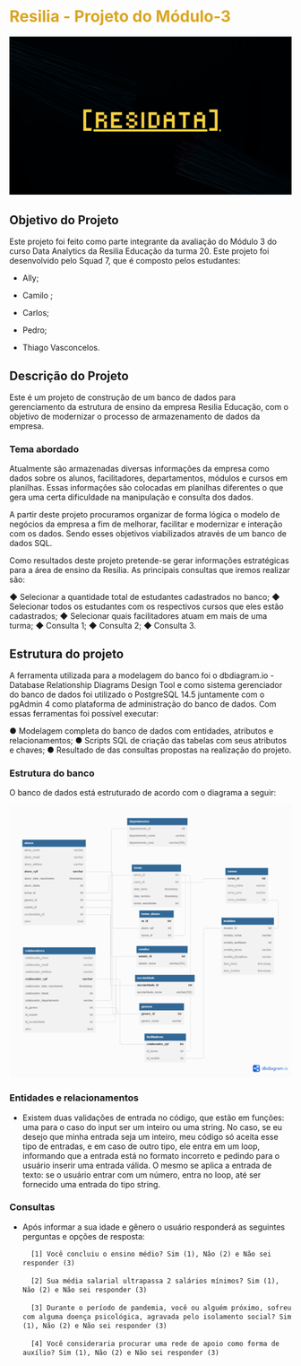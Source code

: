 

# <font color="#DAA520">Resilia - Projeto do Módulo-3</font>

![](https://raw.githubusercontent.com/Avext/Imagens-de-apresenta-es/main/resiliam3s72.png)

## Objetivo do Projeto

Este projeto foi feito como parte integrante da avaliação do Módulo 3 do curso Data Analytics da Resilia Educação da turma 20. Este projeto foi desenvolvido pelo Squad 7, que é composto pelos estudantes:

- Ally;

- Camilo ;

- Carlos;

- Pedro;

- Thiago Vasconcelos.


## Descrição do Projeto

Este é um projeto de construção de um banco de dados para gerenciamento da estrutura de ensino da empresa Resilia Educação, com o objetivo de modernizar o processo de armazenamento de dados da empresa.

### Tema abordado

Atualmente são armazenadas diversas informações da empresa como dados sobre os alunos, facilitadores, departamentos, módulos e cursos em planilhas. Essas informações são colocadas em planilhas diferentes o que gera uma certa dificuldade na manipulação e consulta dos dados.

A partir deste projeto procuramos organizar de forma lógica o modelo de negócios da empresa a fim de melhorar, facilitar e modernizar e interação com os dados. Sendo esses objetivos viabilizados através de um banco de dados SQL.

Como resultados deste projeto pretende-se gerar informações estratégicas para a área de ensino da Resilia. As principais consultas que iremos realizar são:

◆ Selecionar a quantidade total de estudantes cadastrados no banco;
◆ Selecionar todos os estudantes com os respectivos cursos que eles estão cadastrados;
◆ Selecionar quais facilitadores atuam em mais de uma turma;
◆ Consulta 1;
◆ Consulta 2;
◆ Consulta 3.


## Estrutura do projeto


A ferramenta utilizada para a modelagem do banco foi o [  ](https://dbdiagram.io/home)dbdiagram.io - Database Relationship Diagrams Design Tool e como sistema gerenciador do banco de dados foi utilizado o PostgreSQL 14.5 juntamente com o pgAdmin 4 como plataforma de administração do banco de dados. Com essas ferramentas foi possível executar:

● Modelagem completa do banco de dados com entidades, atributos e relacionamentos;
● Scripts SQL de criação das tabelas com seus atributos e chaves;
● Resultado de das consultas propostas na realização do projeto.

### Estrutura do banco

O banco de dados está estruturado de acordo com o diagrama a seguir:
		
![](https://raw.githubusercontent.com/Avext/Imagens-de-apresenta-es/main/resiliam3s7.png)

### Entidades e relacionamentos

- Existem duas validações de entrada no código, que estão em funções: uma para o caso do input ser um inteiro ou uma string. No caso, se eu desejo que minha entrada seja um inteiro, meu código só aceita esse tipo de entradas, e em caso de outro tipo, ele entra em um loop, informando que a entrada está no formato incorreto e pedindo para o usuário inserir uma entrada válida. O mesmo se aplica a entrada de texto: se o usuário entrar com um número, entra no loop, até ser fornecido uma entrada do tipo string.

### Consultas
		

- Após informar a sua idade e gênero o usuário responderá as seguintes perguntas e opções de resposta:

		[1] Você concluiu o ensino médio? Sim (1), Não (2) e Não sei responder (3)
		
		[2] Sua média salarial ultrapassa 2 salários mínimos? Sim (1), Não (2) e Não sei responder (3)
		
		[3] Durante o período de pandemia, você ou alguém próximo, sofreu com alguma doença psicológica, agravada pelo isolamento social? Sim (1), Não (2) e Não sei responder (3)
		
		[4] Você consideraria procurar uma rede de apoio como forma de auxílio? Sim (1), Não (2) e Não sei responder (3)

